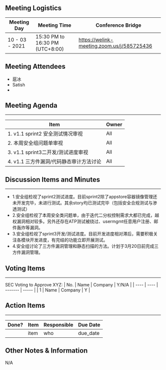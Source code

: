 ## Meeting Logistics

| Meeting Day    | Meeting Time                    | Conference Bridge                          |
| -------------- | ------------------------------- | ------------------------------------------ |
| 10 - 03 - 2021 | 15:30 PM to 16:30 PM (UTC+8:00) | https://welink-meeting.zoom.us/j/585725436 |

## Meeting Attendees
- 扈冰
- Satish
- 


## Meeting Agenda

** **
| Item                               | Owner |
| ---------------------------------- | ----- |
| 1. v1.1 sprint2 安全测试情况审视   | All   |
| 2. 本周安全组问题单审视            | All   |
| 3. v1.1 sprint3二开发/测试进度审视 | All   |
| 4. v1.1 三方件漏洞/代码静态审计方法讨论 | All   |


## Discussion Items and Minutes

** **
- 1.安全组检视了sprint2测试进度。目前sprint2除了appstore容器镜像管理还未开发完毕，未进行测试。其余story均已测试完毕（包括安全合规测试与渗透测试）
- 2.安全组检视了本周安全类问题单，由于迭代二分权控制需求大都已完成，越权漏洞相对较多。另外还存在ATP测试被绕过、usermgmt任意用户注册、邮件轰炸等漏洞。
- 3.安全组检视了sprint3开发/测试进度。目前开发进度相对滞后，需要积极关注各模块开发进度，有完结的功能立即开展测试。
- 4.安全组讨论了三方件漏洞管理和静态扫描的方法。计划于3月20日前完成三方件漏洞管理。

## Voting Items

** **
SEC Voting to Approve XYZ:
| No.  | Name | Company | Y/N/A |
| ---- | ---- | ------- | ----- |
| 1    | Name | Company | Y     |

## Action Items
** **
| Done? | Item | Responsible | Due Date |
| ----- | ---- | ----------- | -------- |
|       | item | who         | due_date |

## Other Notes & Information
N/A